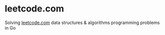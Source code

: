 # leetcode.com

Solving [leetcode.com](https://leetcode.com/) data structures & algorithms programming problems in Go
